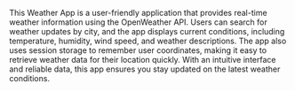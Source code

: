 This Weather App is a user-friendly application that provides real-time weather information using the OpenWeather API. Users can search for weather updates by city, and the app displays current conditions, including temperature, humidity, wind speed, and weather descriptions. The app also uses session storage to remember user coordinates, making it easy to retrieve weather data for their location quickly. With an intuitive interface and reliable data, this app ensures you stay updated on the latest weather conditions.
